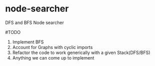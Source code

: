 # node-searcher
DFS and BFS Node searcher

#TODO
1. Implement BFS
2. Account for Graphs with cyclic imports
3. Refactor the code to work generically with a given Stack(DFS/BFS)
4. Anything we can come up to implement